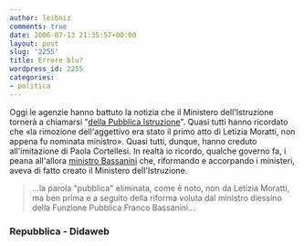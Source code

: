 ```yaml
---
author: leibniz
comments: true
date: 2006-07-13 21:35:57+00:00
layout: post
slug: '2255'
title: Errore blu?
wordpress_id: 2255
categories:
- politica
---
```


Oggi le agenzie hanno battuto la notizia che il Ministero dell'Istruzione tornerà a chiamarsi "[della Pubblica Istruzione](http://www.repubblica.it/2006/b/sezioni/scuola_e_universita/servizi/riformareggio2/ritorna-pubblica-istruzione/ritorna-pubblica-istruzione.html)". Quasi tutti hanno ricordato che «la rimozione dell'aggettivo era stato il primo atto di Letizia Moratti, non appena fu nominata ministro». Quasi tutti, dunque,  hanno creduto all'imitazione di Paola Cortellesi. In realtà io ricordo, qualche governo fa, i peana all'allora [ministro Bassanini](http://www.didaweb.net/fuoriregistro/leggi.php?a=9084) che, riformando e accorpando i ministeri, aveva di fatto creato il Ministero dell'Istruzione.


> ...la parola "pubblica" eliminata, come è noto, non da Letizia Moratti, ma ben prima e a seguito della riforma voluta dal ministro diessino della Funzione Pubblica Franco Bassanini...

### Repubblica - Didaweb
